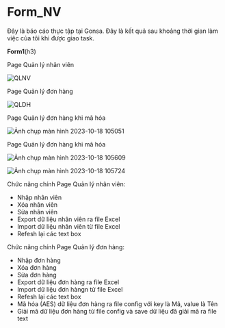 # Form_NV

Đây là báo cáo thực tập tại Gonsa. Đây là kết quả sau khoảng thời gian làm việc của tôi khi được giao task.

**Form1**(h3)

Page Quản lý nhân viên

![QLNV](https://github.com/hongan1522/Form_NV/assets/95673805/da414a50-a8a4-47b6-a79e-a21c496acf83)
                                      
Page Quản lý đơn hàng

![QLDH](https://github.com/hongan1522/Form_NV/assets/95673805/d8b5f965-1b21-4382-98bf-8fec3d6254e2)

Page Quản lý đơn hàng khi mã hóa

![Ảnh chụp màn hình 2023-10-18 105051](https://github.com/hongan1522/Form_NV/assets/95673805/156d7699-ab8b-4f28-a644-835edeb3fb13)

Page Quản lý đơn hàng khi mã hóa

![Ảnh chụp màn hình 2023-10-18 105609](https://github.com/hongan1522/Form_NV/assets/95673805/8050e2ec-7750-4062-9bb6-cebb48dcbdfb)

![Ảnh chụp màn hình 2023-10-18 105724](https://github.com/hongan1522/Form_NV/assets/95673805/a2fa3145-f9aa-415f-a317-cac07a8414ec)

  Chức năng chính Page Quản lý nhân viên:
- Nhập nhân viên
- Xóa nhân viên
- Sửa nhân viên
- Export dữ liệu nhân viên ra file Excel
- Import dữ liệu nhân viên từ file Excel
- Refesh lại các text box

Chức năng chính Page Quản lý đơn hàng:
- Nhập đơn hàng
- Xóa đơn hàng
- Sửa đơn hàng
- Export dữ liệu đơn hàng ra file Excel
- Import dữ liệu đơn hàngn từ file Excel
- Refesh lại các text box
- Mã hóa (AES)  dữ liệu đơn hàng ra file config với key là Mã, value là Tên
- Giải mã dữ liệu đơn hàng từ file config và save dữ liệu đã giải mã ra file text
